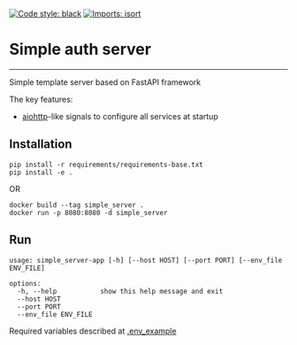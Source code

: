 [![Code style: black](https://img.shields.io/badge/code%20style-black-000000.svg)](https://github.com/psf/black)
[![Imports: isort](https://img.shields.io/badge/%20imports-isort-%231674b1?style=flat&labelColor=ef8336)](https://pycqa.github.io/isort/)
# Simple auth server
***
Simple template server based on FastAPI framework

The key features:
+ [aiohttp](https://docs.aiohttp.org/en/v3.7.4/web_advanced.html#aiohttp-web-signals)-like signals to configure all services at startup

## Installation
```shell
pip install -r requirements/requirements-base.txt
pip install -e .
```
 OR
 
```shell
docker build --tag simple_server .
docker run -p 8080:8080 -d simple_server
```


## Run

```
usage: simple_server-app [-h] [--host HOST] [--port PORT] [--env_file ENV_FILE]

options:
  -h, --help           show this help message and exit
  --host HOST
  --port PORT
  --env_file ENV_FILE
```


Required variables described at [.env_example](./.env_example)